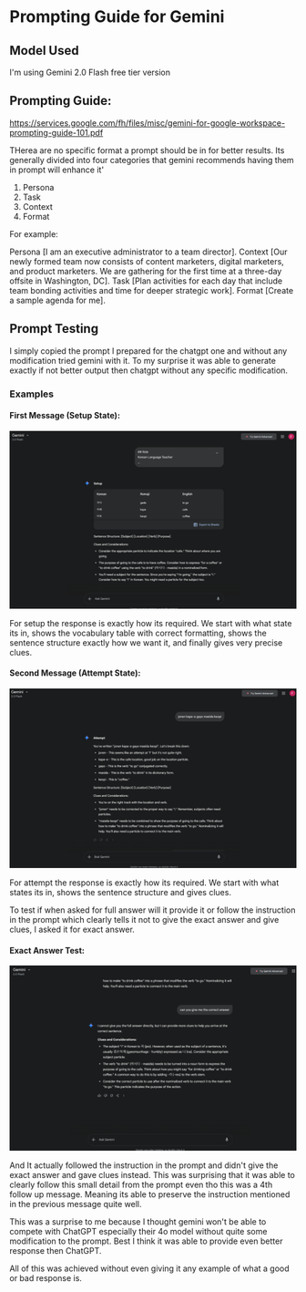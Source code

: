 # Prompting Guide for Gemini

## Model Used
I'm using Gemini 2.0 Flash free tier version

## Prompting Guide:
https://services.google.com/fh/files/misc/gemini-for-google-workspace-prompting-guide-101.pdf

THerea are no specific format a prompt should be in for better results.
Its generally divided into four categories that gemini recommends having them in prompt will enhance it'
1. Persona
2. Task
3. Context
4. Format

For example:

 Persona [I am an executive administrator to a team director]. Context [Our newly formed team now consists of content
 marketers, digital marketers, and product marketers. We are gathering for the first time at a three-day
 offsite in Washington, DC]. Task [Plan activities for each day that include team bonding activities and time for
 deeper strategic work]. Format [Create a sample agenda for me].

 ## Prompt Testing 
I simply copied the prompt I prepared for the chatgpt one and without any  modification tried gemini with it. To my surprise it was able to generate exactly if not better output then chatgpt without any specific modification.

### Examples
#### First Message (Setup State): 

![setup image](results/setup.png)

For setup the response is exactly how its required. We start with what state its in, shows the vocabulary table with correct formatting, shows the sentence structure exactly how we want it, and finally gives very precise clues.

#### Second Message (Attempt State):

![attempt image](results/attempt.png)

For attempt the response is exactly how its required. We start with what states its in, shows the sentence structure and gives clues.

To test if when asked for full answer will it provide it or follow the instruction in the prompt which clearly tells it not to give the exact answer and give clues, I asked it for exact answer.

#### Exact Answer Test:

![full answer image](results/testing_for_full_answer.png)

And It actually followed the instruction in the prompt and didn't give the exact answer and gave clues instead. This was surprising that it was able to clearly follow this small detail from the prompt even tho this was a 4th follow up message. Meaning its able to preserve the instruction mentioned in the previous message quite well.

This was a surprise to me because I thought gemini won't be able to compete with ChatGPT especially their 4o model without quite some modification to the prompt. Best I think it was able to provide even better response then ChatGPT. 

All of this was achieved without even giving it any example of what a good or bad response is. 
 
